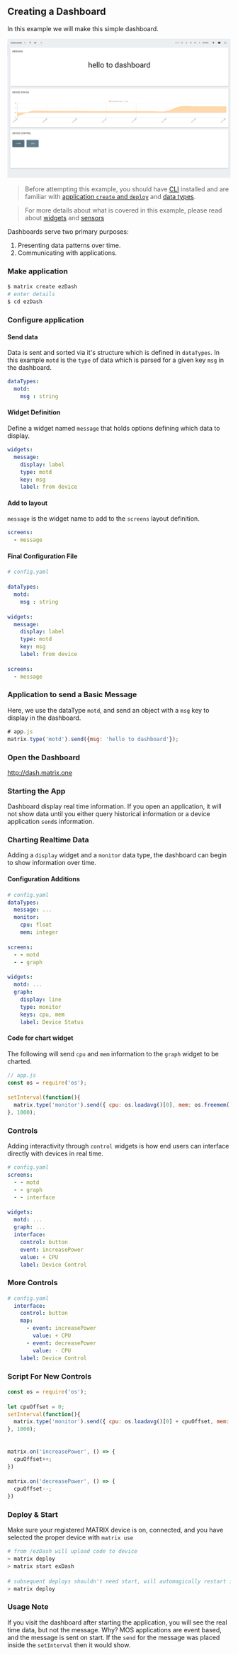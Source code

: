 ## Creating a Dashboard

In this example we will make this simple dashboard.

![](../img/dash-done.png)

> Before attempting this example, you should have [CLI](../overview/cli.md) installed and are familiar with [application `create` and `deploy`](app-create.md) and [data types](../overview/data.md).

> For more details about what is covered in this example, please read about [widgets](../reference/widgets/) and [sensors](../reference/sensors/)

Dashboards serve two primary purposes:

1. Presenting data patterns over time.
1. Communicating with applications.

### Make application

```bash
$ matrix create ezDash
# enter details
$ cd ezDash
```

### Configure application

#### Send data

Data is sent and sorted via it's structure which is defined in `dataTypes`. In this example `motd` is the `type` of data which is parsed for a given key `msg` in the dashboard.

```yaml
dataTypes:
  motd:
    msg : string
```

#### Widget Definition

Define a widget named `message` that holds options defining which data to display.

```yaml
widgets: 
  message: 
    display: label
    type: motd
    key: msg
    label: from device
```

#### Add to layout

`message` is the widget name to add to the `screens` layout definition.
```yaml
screens:
  - message
```

#### Final Configuration File

```yaml
# config.yaml

dataTypes:
  motd:
    msg : string

widgets: 
  message: 
    display: label
    type: motd
    key: msg
    label: from device

screens:
  - message
```

### Application to send a Basic Message

Here, we use the dataType `motd`, and send an object with a `msg` key to display in the dashboard.
```js
# app.js
matrix.type('motd').send({msg: 'hello to dashboard'});
```

### Open the Dashboard

<http://dash.matrix.one>

### Starting the App

Dashboard display real time information. If you open an application, it will not show data until you either query historical information or a device application `send`s information.

### Charting Realtime Data

Adding a `display` widget and a `monitor` data type, the dashboard can begin to show information over time.

#### Configuration Additions

```yaml
# config.yaml
dataTypes:
  message: ...
  monitor: 
    cpu: float
    mem: integer

screens:
  - - motd
  - - graph

widgets:
  motd: ...
  graph:
    display: line
    type: monitor
    keys: cpu, mem
    label: Device Status
```

#### Code for chart widget

The following will send `cpu` and `mem` information to the `graph` widget to be charted.

```js
// app.js
const os = require('os');

setInterval(function(){
  matrix.type('monitor').send({ cpu: os.loadavg()[0], mem: os.freemem() })
}, 1000);
```

### Controls

Adding interactivity through `control` widgets is how end users can interface directly with devices in real time. 

```yaml
# config.yaml
screens:
  - - motd
  - - graph
  - - interface

widgets:
  motd: ...
  graph: ...
  interface:
    control: button
    event: increasePower
    value: + CPU
    label: Device Control
```

### More Controls

```yaml
# config.yaml
  interface:
    control: button
    map:  
      - event: increasePower
        value: + CPU
      - event: decreasePower
        value: - CPU
    label: Device Control
```
### Script For New Controls

```js
const os = require('os');

let cpuOffset = 0;
setInterval(function(){
  matrix.type('monitor').send({ cpu: os.loadavg()[0] + cpuOffset, mem: os.freemem() })
}, 1000);


matrix.on('increasePower', () => {
  cpuOffset++;
})

matrix.on('decreasePower', () => {
  cpuOffset--;
})
```

### Deploy & Start

Make sure your registered MATRIX device is on, connected, and you have selected the proper device with `matrix use`

```bash
# from /ezDash will upload code to device
> matrix deploy
> matrix start exDash

# subsequent deploys shouldn't need start, will automagically restart if deployed while active
> matrix deploy
```

### Usage Note
If you visit the dashboard after starting the application, you will see the real time data, but not the message. Why? MOS applications are event based, and the message is sent on start. If the `send` for the message was placed inside the `setInterval` then it would show.